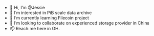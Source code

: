 - 👋 Hi, I’m @Jessie
- 👀 I’m interested in PiB scale data archive  
- 🌱 I’m currently learning Filecoin project
- 💞️ I’m looking to collaborate on experienced storage provider in China
- 📫 Reach me here in GH.

<!---
Jessie is a ✨ special ✨ repository because its `README.md` (this file) appears on your GitHub profile.
You can click the Preview link to take a look at your changes.
--->
